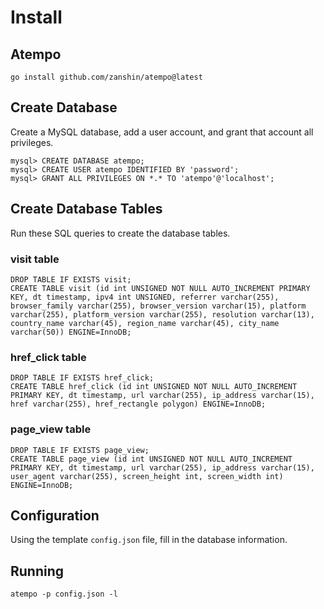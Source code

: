 # Install

## Atempo

    go install github.com/zanshin/atempo@latest

## Create Database
Create a MySQL database, add a user account, and grant that account all privileges.

    mysql> CREATE DATABASE atempo;
    mysql> CREATE USER atempo IDENTIFIED BY 'password';
    mysql> GRANT ALL PRIVILEGES ON *.* TO 'atempo'@'localhost';

## Create Database Tables
Run these SQL queries to create the database tables.

### visit table

    DROP TABLE IF EXISTS visit;
    CREATE TABLE visit (id int UNSIGNED NOT NULL AUTO_INCREMENT PRIMARY KEY, dt timestamp, ipv4 int UNSIGNED, referrer varchar(255), browser_family varchar(255), browser_version varchar(15), platform varchar(255), platform_version varchar(255), resolution varchar(13), country_name varchar(45), region_name varchar(45), city_name varchar(50)) ENGINE=InnoDB;

### href_click table

    DROP TABLE IF EXISTS href_click;
    CREATE TABLE href_click (id int UNSIGNED NOT NULL AUTO_INCREMENT PRIMARY KEY, dt timestamp, url varchar(255), ip_address varchar(15), href varchar(255), href_rectangle polygon) ENGINE=InnoDB;

### page_view table

    DROP TABLE IF EXISTS page_view;
    CREATE TABLE page_view (id int UNSIGNED NOT NULL AUTO_INCREMENT PRIMARY KEY, dt timestamp, url varchar(255), ip_address varchar(15), user_agent varchar(255), screen_height int, screen_width int) ENGINE=InnoDB;

## Configuration
Using the template `config.json` file, fill in the database information.

## Running

    atempo -p config.json -l
